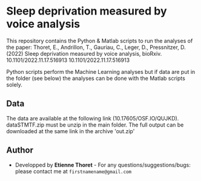 # Sleep deprivation measured by voice analysis

This repository contains the Python & Matlab scripts to run the analyses of the paper: Thoret, E., Andrillon, T., Gauriau, C., Leger, D., Pressnitzer, D. (2022) Sleep deprivation measured by voice analysis, bioRxiv. 10.1101/2022.11.17.516913 10.1101/2022.11.17.516913

Python scripts perform the Machine Learning analyses but if data are put in the folder (see below) the analyses can be done with the Matlab scripts solely.

## Data

The data are available at the following link (10.17605/OSF.IO/QUJKD). dataSTMTF.zip must be unzip in the main folder.
The full output can be downloaded at the same link in the archive 'out.zip'

## Author

* Developped by **Etienne Thoret** - For any questions/suggestions/bugs: please contact me at `firstnamename@gmail.com`
